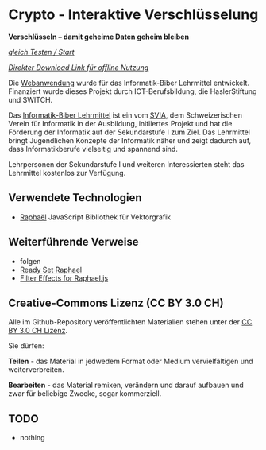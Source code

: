 Crypto - Interaktive Verschlüsselung
====================================

**Verschlüsseln – damit geheime Daten  geheim bleiben**

*[gleich Testen / Start](http://mgje.github.io/Crypto/exp7/)*

*[Direkter Download Link für offline Nutzung](http://mgje.github.io/Crypto/DOWNLOAD/M3_interaktiv_verschluesseln.zip)*

Die [Webanwendung](http://mgje.github.io/Crypto/exp1/) wurde für das Informatik-Biber Lehrmittel
entwickelt. Finanziert wurde dieses Projekt durch ICT-Berufsbildung, die HaslerStiftung und SWITCH.

Das [Informatik-Biber Lehrmittel](http://informatik-biber.ch/lehrmittel/) ist ein vom [SVIA](http://svia-ssie-ssii.ch/), dem Schweizerischen Verein für Informatik in der Ausbildung, initiiertes Projekt und hat die Förderung der Informatik auf der Sekundarstufe I zum Ziel.
Das Lehrmittel bringt Jugendlichen Konzepte der Informatik näher und zeigt dadurch auf, dass Informatikberufe vielseitig und spannend sind. 

Lehrpersonen der Sekundarstufe I und weiteren Interessierten steht das Lehrmittel kostenlos zur Verfügung.


## Verwendete Technologien

- [Raphaël](http://raphaeljs.com/) JavaScript Bibliothek für Vektorgrafik


## Weiterführende Verweise


- folgen
- [Ready Set Raphael](http://www.readysetraphael.com/)
- [Filter Effects for Raphael.js](http://chrismichaelscott.github.io/fraphael/)

## Creative-Commons Lizenz (CC BY 3.0 CH)

Alle im Github-Repository veröffentlichten Materialien stehen unter der [CC BY 3.0 CH Lizenz](http://creativecommons.org/licenses/by/3.0/ch/).

Sie dürfen:

**Teilen** - das Material in jedwedem Format oder Medium vervielfältigen und weiterverbreiten.

**Bearbeiten** - das Material remixen, verändern und darauf aufbauen und zwar für beliebige Zwecke, sogar kommerziell.

## TODO
- nothing
